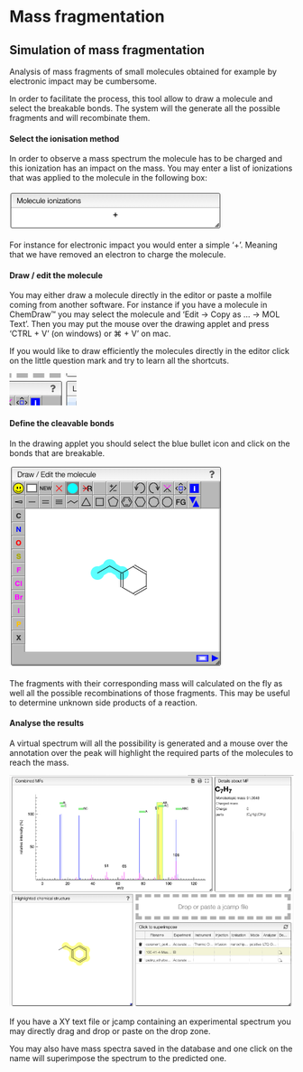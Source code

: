 # Mass fragmentation

## Simulation of mass fragmentation

Analysis of mass fragments of small molecules obtained for example by electronic impact may be cumbersome.

In order to facilitate the process, this tool allow to draw a molecule and select the breakable bonds. The system will the generate all the possible fragments and will recombinate them.

#### Select the ionisation method

In order to observe a mass spectrum the molecule has to be charged and this ionization has an impact on the mass. You may enter a list of ionizations that was applied to the molecule in the following box:

![image](./help/images/ionizations.png) 


For instance for electronic impact you would enter a simple ‘+’. Meaning that we have removed an electron to charge the molecule.

#### Draw / edit the molecule

You may either draw a molecule directly in the editor or paste a molfile coming from another software. For instance if you have a molecule in ChemDraw™ you may select the molecule and ‘Edit -&gt; Copy as … -&gt; MOL Text’. Then you may put the mouse over the drawing applet and press ‘CTRL + V’ \(on windows\) or ⌘ + V’ on mac.

If you would like to draw efficiently the molecules directly in the editor click on the little question mark and try to learn all the shortcuts.

![image](./help/images/jsme-help.png) 


#### Define the cleavable bonds

In the drawing applet you should select the blue bullet icon and click on the bonds that are breakable.

![image](./help/images/break.png) 

The fragments with their corresponding mass will calculated on the fly as well all the possible recombinations of those fragments. This may be useful to determine unknown side products of a reaction.

#### Analyse the results

A virtual spectrum will all the possibility is generated and a mouse over the annotation over the peak will highlight the required parts of the molecules to reach the mass.

![image](./help/images/analyze.png) 


If you have a XY text file or jcamp containing an experimental spectrum you may directly drag and drop or paste on the drop zone.

You may also have mass spectra saved in the database and one click on the name will superimpose the spectrum to the predicted one.
